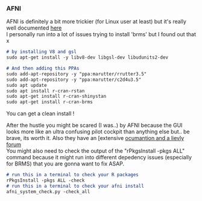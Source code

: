 ### AFNI  <a name="afni"></a>
AFNI is definitely a bit more trickier (for Linux user at least) but it's really well documented [here](https://afni.nimh.nih.gov/pub/dist/doc/htmldoc/background_install/install_instructs/index.html)  
I personally run into a lot of issues trying to install 'brms' but I found out that x
```markdown
# by installing V8 and gsl 
sudo apt-get install -y libv8-dev libgsl-dev libudunits2-dev

# And then adding this PPAs
sudo add-apt-repository -y "ppa:marutter/rrutter3.5"
sudo add-apt-repository -y "ppa:marutter/c2d4u3.5"
sudo apt update
sudo apt install r-cran-rstan
sudo apt-get install r-cran-shinystan
sudo apt-get install r-cran-brms
```
You can get a clean install !


After the hustle you might be scared (I was..) by AFNI because the GUI looks more like an ultra confusing pilot cockpit than anything else but.. be brave, its worth it. Also they have an [extensive [ocumantion and a lievly forum](https://afni.nimh.nih.gov/pub/dist/doc/htmldoc/)</br>
You might also need to check the output of the "rPkgsInstall -pkgs ALL" command because it might run into different depedency issues (especially for BRMS) that you are gonna want to fix ASAP.
```markdown
# run this in a terminal to check your R packages
rPkgsInstall -pkgs ALL -check
# run this in a terminal to check your afni install
afni_system_check.py -check_all
``` 

